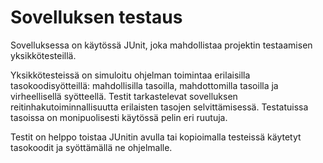 # Sovelluksen testaus

Sovelluksessa on käytössä JUnit, joka mahdollistaa projektin testaamisen yksikkötesteillä.

Yksikkötesteissä on simuloitu ohjelman toimintaa erilaisilla tasokoodisyötteillä: mahdollisilla tasoilla, mahdottomilla tasoilla ja virheellisellä syötteellä. Testit tarkastelevat sovelluksen reitinhakutoiminnallisuutta erilaisten tasojen selvittämisessä. Testatuissa tasoissa on monipuolisesti käytössä pelin eri ruutuja.

Testit on helppo toistaa JUnitin avulla tai kopioimalla testeissä käytetyt tasokoodit ja syöttämällä ne ohjelmalle.
